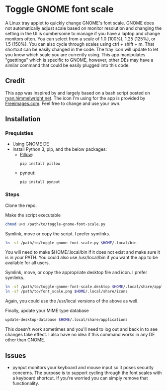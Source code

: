 # Toggle GNOME font scale
A Linux tray applet to quickly change GNOME's font scale.  GNOME does not automatically adjust scale based on monitor resolution and changing the setting in the UI is cumbersome to manage if you have a laptop and change monitors often.  You can select from a scale of 1.0 (100%), 1.25 (125%), or 1.5 (150%).  You can also cycle through scales using ctrl + shift + m.  That shortcut can be easily changed in the code.  The tray icon will update to let you know which scale you are currently using.  This app manipulates "gsettings" which is specific to GNOME, however, other DEs may have a similar command that could be easily plugged into this code.

## Credit
This app was inspired by and largely based on a bash script posted on [ryan.himmelwright.net](https://ryan.himmelwright.net/post/gnome-font-scaling-script/).
The icon I'm using for the app is provided by <a href="/">Freeimages.com</a>.  Feel free to change and use your own.  

## Installation

### Prequisties
 - Using GNOME DE
 - Install Python 3, pip, and the below packages:
    - [Pillow](https://python-pillow.org/):
        ```
        pip install pillow
        ```
    - pynput:
        ```
        pip install pynput
        ```

### Steps
Clone the repo.

Make the script executable
```bash
chmod u+x /path/to/toggle-gnome-font-scale.py
```

Symlink, move or copy the script.  I prefer symlinks.
```bash
ln -sf /path/to/toggle-gnome-font-scale.py $HOME/.local/bin
```
You will need to make $HOME/.local/bin if it does not exist and make sure it is in your PATH.  You could also use /usr/local/bin if you want the app to be available for all users.

Symlink, move, or copy the appropriate desktop file and icon.  I prefer symlinks.
```bash
ln -sf /path/to/toggle-gnome-font-scale.desktop $HOME/.local/share/applications
ln -sf /path/to/font_scale.png $HOME/.local/share/icons
```
Again, you could use the /usr/local versions of the above as well.

Finally, update your MIME type database
```bash
update-desktop-database $HOME/.local/share/applications
```
This doesn't work sometimes and you'll need to log out and back in to see changes take effect. I also have no idea if this command works in any DE other than GNOME.

## Issues
 - pynput monitors your keyboard and mouse input so it poses security concerns.  The purpose is to support cycling through the font scales with a keyboard shortcut.  If you're worried you can simply remove that functionality.  

